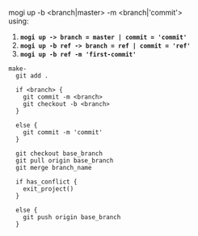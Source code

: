 
mogi up -b <branch|master> -m <branch|'commit'><br>
using:
1) **`mogi up -> branch = master | commit = 'commit'`**
2) **`mogi up -b ref -> branch = ref | commit = 'ref'`**
3) **`mogi up -b ref -m 'first-commit'`**

````
make-
  git add .

  if <branch> {
    git commit -m <branch>
    git checkout -b <branch>
  }

  else {
    git commit -m 'commit'
  }

  git checkout base_branch
  git pull origin base_branch
  git merge branch_name

  if has_conflict {
    exit_project()
  }

  else {
    git push origin base_branch
  }
````
